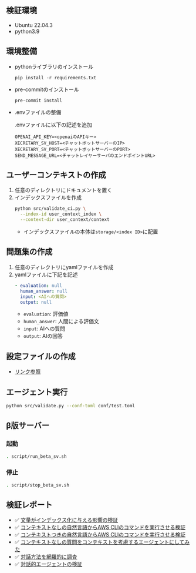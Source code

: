 ## 検証環境
* Ubuntu 22.04.3
* python3.9

## 環境整備
* pythonライブラリのインストール

  `pip install -r requirements.txt`

* pre-commitのインストール

  `pre-commit install`


* .envファイルの整備

  .envファイルに以下の記述を追加
  ```
  OPENAI_API_KEY=<openaiのAPIキー>
  XECRETARY_SV_HOST=<チャットボットサーバーのIP>
  XECRETARY_SV_PORT=<チャットボットサーバーのPORT>
  SEND_MESSAGE_URL=<チャットレイヤーサーバのエンドポイントURL>
  ```

## ユーザーコンテキストの作成
1. 任意のディレクトリにドキュメントを置く
2. インデックスファイルを作成
    ```bash
    python src/validate_ci.py \
      --index-id user_context_index \
      --context-dir user_context/context
    ```
    - インデックスファイルの本体は`storage/<index ID>`に配置

## 問題集の作成
1. 任意のディレクトリにyamlファイルを作成
2. yamlファイルに下記を記述
    ```yaml
    - evaluation: null
      human_answer: null
      input: <AIへの質問>
      output: null
    ```
    - `evaluation`: 評価値
    - `human_answer`: 人間による評価文
    - `input`: AIへの質問
    - `output`: AIの回答

## 設定ファイルの作成
- [リンク参照](./how_to_config.md)

## エージェント実行
```bash
python src/validate.py --conf-toml conf/test.toml
```

## β版サーバー
### 起動
```bash
. script/run_beta_sv.sh
```

### 停止
```bash
. script/stop_beta_sv.sh
```

## 検証レポート
* ✅ [文量がインデックス化に与える影響の検証](./repo/report_doc_num.md)
* ✅ [コンテキストなしの自然言語からAWS CLIのコマンドを実行させる検証](./repo/report_exec_command_contextless.md)
* ✅ [コンテキストつきの自然言語からAWS CLIのコマンドを実行させる検証](./repo/report_exec_command_context.md)
* ✅ [コンテキストなしの質問をコンテキストを考慮するエージェントにしてみた](./repo/report_contextless_request_with_usercontext.md)
* ✅ [対話方法を網羅的に調査](./repo/report_conversational_pickup.md)
* ✅ [対話的エージェントの検証](./repo/report_conversational.md)
